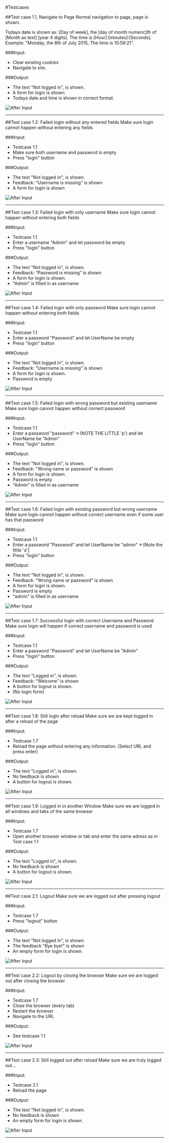 #Testcases

##Test case 1.1, Navigate to Page 
Normal navigation to page, page is shown.

Todays date is shown as: [Day of week], the [day of month numeric]th of [Month as text] [year 4 digits]. The time is [Hour]:[minutes]:[Seconds].
Example: "Monday, the 8th of July 2015, The time is 10:59:21".

###Input:
 * Clear existing cookies
 * Navigate to site.
 
###Output:
 * The text "Not logged in", is shown.
 * A form for login is shown
 * Todays date and time is shown in correct format.
 
![After Input](notLoggedIn.png)

***

##Test case 1.2: Failed login without any entered fields
Make sure login cannot happen without entering any fields

###Input:
 * Testcase 1.1
 * Make sure both username and password is empty
 * Press "login" button
 
###Output:
 * The text "Not logged in", is shown.
 * Feedback: “Username is missing” is shown
 * A form for login is shown

![After Input](usernameIsMissing.png)

***

##Test case 1.3: Failed login with only username
Make sure login cannot happen without entering both fields

###Input:
 * Testcase 1.1
 * Enter a username "Admin" and let password be empty
 * Press "login" button
 
###Output:
 * The text "Not logged in", is shown.
 * Feedback: “Password is missing” is shown
 * A form for login is shown.
 * "Admin" is filled in as username

![After Input](MissingPassword.png)

***


##Test case 1.4: Failed login with only password
Make sure login cannot happen without entering both fields

###Input:
 * Testcase 1.1
 * Enter a password "Password" and let UserName be empty
 * Press "login" button
 
###Output:
 * The text "Not logged in", is shown.
 * Feedback: “Username is missing” is shown
 * A form for login is shown.
 * Password is empty

![After Input](MissingPassword.png)

***

##Test case 1.5: Failed login with wrong password but existing username
Make sure login cannot happen without correct password

###Input:
 * Testcase 1.1
 * Enter a password "password" <-(NOTE THE LITTLE 'p') and let UserName be "Admin"
 * Press "login" button
 
###Output:
 * The text "Not logged in", is shown.
 * Feedback: "Wrong name or password" is shown
 * A form for login is shown.
 * Password is empty
 * "Admin" is filled in as username

![After Input](WrongNameOrPass.png)

***

##Test case 1.6: Failed login with existing password but wrong username
Make sure login cannot happen without correct username even if some user has that password

###Input:
 * Testcase 1.1
 * Enter a password "Password" and let UserName be "admin" <-[Note the little 'a']
 * Press "login" button
 
###Output:
 * The text "Not logged in", is shown.
 * Feedback: "Wrong name or password" is shown
 * A form for login is shown.
 * Password is empty
 * "admin" is filled in as username

![After Input](WrongUserName.png)

***

##Test case 1.7: Successful login with correct Username and Password
Make sure login will happen if correct username and password is used

###Input:
 * Testcase 1.1
 * Enter a password "Password" and let UserName be "Admin"
 * Press "login" button
 
###Output:
 * The text "Logged in", is shown.
 * Feedback: "Welcome" is shown
 * A button for logout is shown.
 * (No login form)

![After Input](LoginCorrect.png)

***

##Test case 1.8: Still login after reload
Make sure we are kept logged in after a reload of the page 

###Input:
 * Testcase 1.7
 * Reload the page without entering any information. (Select URL and press enter)
 
###Output:
 * The text "Logged in", is shown.
 * No feedback is shown
 * A button for logout is shown.


![After Input](StillLoggedIn.png)

***

##Test case 1.9: Logged in in another Window
Make sure we are logged in all windows and tabs of the same browser

###Input:
 * Testcase 1.7
 * Open another browser window or tab and enter the same adress as in Test case 1.1
 
###Output:
 * The text "Logged in", is shown.
 * No feedback is shown
 * A button for logout is shown.


![After Input](TwoTabsLoggedIn.png)

***

##Test case 2.1: Logout
Make sure we are logged out after pressing logout

###Input:
 * Testcase 1.7
 * Press "logout" button
 
###Output:
 * The text "Not logged in", is shown.
 * The feedback "Bye bye!" is shown
 * An empty form for login is shown.


![After Input](LoggedOut.png)

***

##Test case 2.2: Logout by closing the browser
Make sure we are logged out after closing the browser

###Input:
 * Testcase 1.7
 * Close the browser (every tab)
 * Restart the browser
 * Navigate to the URL
 
###Output:
 * See testcase 1.1


![After Input](notLoggedIn.png)

***

##Test case 2.3: Still logged out after reload
Make sure we are truly logged out...

###Input:
 * Testcase 2.1
 * Reload the page
 
###Output:
 * The text "Not logged in", is shown.
 * No feedback is shown
 * An empty form for login is shown.


![After Input](LoggedOut.png)

***
